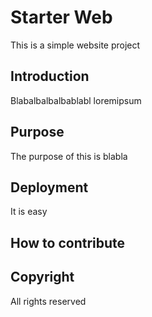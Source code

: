 # Starter Web

This is a simple website project

## Introduction

Blabalbalbalbablabl loremipsum

## Purpose

The purpose of this is blabla

## Deployment

It is easy

## How to contribute

## Copyright

All rights reserved